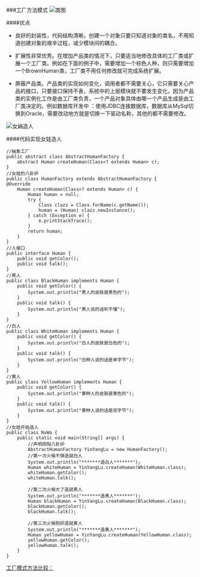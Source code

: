 ###工厂方法模式
![类图](http://7xpxnz.com1.z0.glb.clouddn.com/%E8%AE%BE%E8%AE%A1%E6%A8%A1%E5%BC%8F%E7%B1%BB%E5%9B%BE%EF%BC%8D%E5%B7%A5%E5%8E%82%E6%96%B9%E6%B3%95%E9%80%9A%E7%94%A8.gif)

####优点
* 良好的封装性，代码结构清晰。创建一个对象只要只知道对象的类名，不用知道创建对象的艰辛过程，减少模块间的耦合。

* 扩展性非常优秀。在增加产品类的情况下，只要适当地修改具体的工厂类或扩展一个工厂类。例如在下面的例子中，需要增加一个棕色人种，则只需要增加一个BrownHuman类，工厂类不用任何修改就可完成系统扩展。

* 屏蔽产品类。产品类的实现如何变化，调用者都不需要关心，它只需要关心产品的接口，只要接口保持不表，系统中的上层模块就不要发生变化，因为产品类的实例化工作是由工厂类负责，一个产品对象具体由哪一个产品生成是由工厂类决定的。例如数据库开发中 ：使用JDBC连接数据库，数据库从MySql切换到Oracle，需要改动地方就是切换一下驱动名称，其他的都不需要修改。

![女娲造人](http://7xpxnz.com1.z0.glb.clouddn.com/%E8%AE%BE%E8%AE%A1%E6%A8%A1%E5%BC%8F%E7%B1%BB%E5%9B%BE%E2%80%94%E5%B7%A5%E5%8E%82%E6%96%B9%E6%B3%95%E5%A5%B3%E5%A8%B2.gif)

####代码实现女娃造人

```	
//抽象工厂
public abstract class AbstractHumanFactory {
    abstract Human createHuman(Class<? extends Human> c);
}
//女娃的八卦炉
public class HumanFactory extends AbstractHumanFactory {
@Override
    Human createHuman(Class<? extends Human> c) {
        Human human = null;
        try {
            Class clazz = Class.forName(c.getName());
            human = (Human) clazz.newInstance();
        } catch (Exception e) {
            e.printStackTrace();
        }
        return human;
    }
}
//人接口
public interface Human {
    public void getColor();
    public void talk();
}
//黑人
public class BlackHuman implements Human {
    public void getColor() {
        System.out.println("黑人的皮肤是黑色的");
    }
    public void talk() {
        System.out.println("黑人说的话听不懂");
    }
}
//白人
public class WhiteHuman implements Human {
    public void getColor() {
        System.out.println("白人的皮肤是白色的");
    }
    public void talk() {
        System.out.println("白种人说的话是单字节");
    }
}
//黄人
public class YellowHuman implements Human {
    public void getColor() {
        System.out.println("黄种人的皮肤是黄色的");
    }
    public void talk() {
        System.out.println("黄种人说的话是双字节");
    }
}
//女娃开始造人
public class NvWa {
    public static void main(String[] args) {
        //声明阴阳八卦炉
        AbstractHumanFactory YinYangLu = new HumanFactory();
        //第一次火候不够造就白人
        System.out.println("*******造白人*******");
        Human whiteHuman = YinYangLu.createHuman(WhiteHuman.class);
        whiteHuman.getColor();
        whiteHuman.talk();

        //第二次火候大了造就黑人
        System.out.println("*******造黑人*******");
        Human blackHuman = YinYangLu.createHuman(BlackHuman.class);
        blackHuman.getColor();
        blackHuman.talk();

        //第三次火候刚好造就黄人
        System.out.println("*******造黄人*******");
        Human yellowHuman = YinYangLu.createHuman(YellowHuman.class);
        yellowHuman.getColor();
        yellowHuman.talk();
    }
}
```

[工厂模式方法比较：](http://www.cnblogs.com/cbf4life/archive/2009/12/20/1628494.html)
